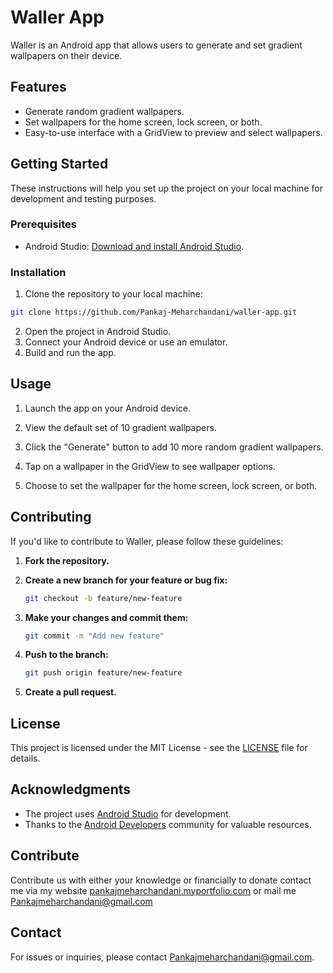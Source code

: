 # Waller App

Waller is an Android app that allows users to generate and set gradient wallpapers on their device.

## Features

- Generate random gradient wallpapers.
- Set wallpapers for the home screen, lock screen, or both.
- Easy-to-use interface with a GridView to preview and select wallpapers.

## Getting Started

These instructions will help you set up the project on your local machine for development and testing purposes.

### Prerequisites

- Android Studio: [Download and install Android Studio](https://developer.android.com/studio).

### Installation

1. Clone the repository to your local machine:

```bash
git clone https://github.com/Pankaj-Meharchandani/waller-app.git
```
2. Open the project in Android Studio.
3. Connect your Android device or use an emulator. 
4. Build and run the app.

## Usage

1. Launch the app on your Android device.

2. View the default set of 10 gradient wallpapers.

3. Click the "Generate" button to add 10 more random gradient wallpapers.

4. Tap on a wallpaper in the GridView to see wallpaper options.

5. Choose to set the wallpaper for the home screen, lock screen, or both.

## Contributing

If you'd like to contribute to Waller, please follow these guidelines:

1. **Fork the repository.**

2. **Create a new branch for your feature or bug fix:**

    ```bash
    git checkout -b feature/new-feature
    ```

3. **Make your changes and commit them:**

    ```bash
    git commit -m "Add new feature"
    ```

4. **Push to the branch:**

    ```bash
    git push origin feature/new-feature
    ```

5. **Create a pull request.**

## License

This project is licensed under the MIT License - see the [LICENSE](LICENSE) file for details.

## Acknowledgments

- The project uses [Android Studio](https://developer.android.com/studio) for development.
- Thanks to the [Android Developers](https://developer.android.com/) community for valuable resources.

## Contribute
Contribute us with either your knowledge or financially
to donate contact me via my website [pankajmeharchandani.myportfolio.com](https://pankajmeharchandani.myportfolio.com/) or mail me [Pankajmeharchandani@gmail.com](mailto:Pankajmeharchandani@gmail.com)

## Contact

For issues or inquiries, please contact [Pankajmeharchandani@gmail.com](mailto:Pankajmeharchandani@gmail.com).
